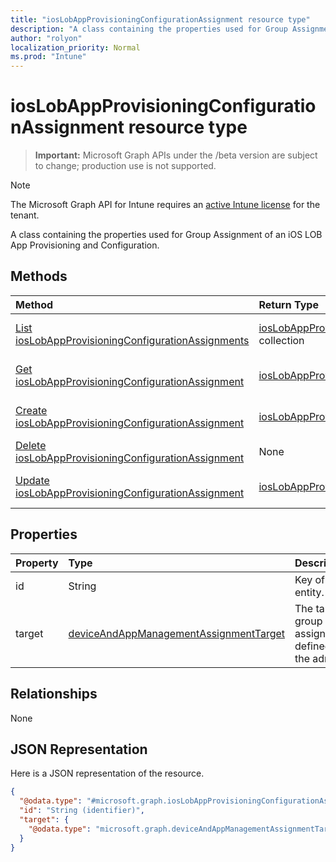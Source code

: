 ```yaml
---
title: "iosLobAppProvisioningConfigurationAssignment resource type"
description: "A class containing the properties used for Group Assignment of an iOS LOB App Provisioning and Configuration."
author: "rolyon"
localization_priority: Normal
ms.prod: "Intune"
---
```


# iosLobAppProvisioningConfigurationAssignment resource type

> **Important:** Microsoft Graph APIs under the /beta version are subject to change; production use is not supported.

> [!NOTE]
> The Microsoft Graph API for Intune requires an [active Intune license](https://go.microsoft.com/fwlink/?linkid=839381) for the tenant.

A class containing the properties used for Group Assignment of an iOS LOB App Provisioning and Configuration.

## Methods
|Method|Return Type|Description|
|:---|:---|:---|
|[List iosLobAppProvisioningConfigurationAssignments](../api/intune-apps-ioslobappprovisioningconfigurationassignment-list.md)|[iosLobAppProvisioningConfigurationAssignment](../resources/intune-apps-ioslobappprovisioningconfigurationassignment.md) collection|List properties and relationships of the [iosLobAppProvisioningConfigurationAssignment](../resources/intune-apps-ioslobappprovisioningconfigurationassignment.md) objects.|
|[Get iosLobAppProvisioningConfigurationAssignment](../api/intune-apps-ioslobappprovisioningconfigurationassignment-get.md)|[iosLobAppProvisioningConfigurationAssignment](../resources/intune-apps-ioslobappprovisioningconfigurationassignment.md)|Read properties and relationships of the [iosLobAppProvisioningConfigurationAssignment](../resources/intune-apps-ioslobappprovisioningconfigurationassignment.md) object.|
|[Create iosLobAppProvisioningConfigurationAssignment](../api/intune-apps-ioslobappprovisioningconfigurationassignment-create.md)|[iosLobAppProvisioningConfigurationAssignment](../resources/intune-apps-ioslobappprovisioningconfigurationassignment.md)|Create a new [iosLobAppProvisioningConfigurationAssignment](../resources/intune-apps-ioslobappprovisioningconfigurationassignment.md) object.|
|[Delete iosLobAppProvisioningConfigurationAssignment](../api/intune-apps-ioslobappprovisioningconfigurationassignment-delete.md)|None|Deletes a [iosLobAppProvisioningConfigurationAssignment](../resources/intune-apps-ioslobappprovisioningconfigurationassignment.md).|
|[Update iosLobAppProvisioningConfigurationAssignment](../api/intune-apps-ioslobappprovisioningconfigurationassignment-update.md)|[iosLobAppProvisioningConfigurationAssignment](../resources/intune-apps-ioslobappprovisioningconfigurationassignment.md)|Update the properties of a [iosLobAppProvisioningConfigurationAssignment](../resources/intune-apps-ioslobappprovisioningconfigurationassignment.md) object.|

## Properties
|Property|Type|Description|
|:---|:---|:---|
|id|String|Key of the entity.|
|target|[deviceAndAppManagementAssignmentTarget](../resources/intune-shared-deviceandappmanagementassignmenttarget.md)|The target group assignment defined by the admin.|

## Relationships
None

## JSON Representation
Here is a JSON representation of the resource.
<!-- {
  "blockType": "resource",
  "keyProperty": "id",
  "@odata.type": "microsoft.graph.iosLobAppProvisioningConfigurationAssignment"
}
-->
``` json
{
  "@odata.type": "#microsoft.graph.iosLobAppProvisioningConfigurationAssignment",
  "id": "String (identifier)",
  "target": {
    "@odata.type": "microsoft.graph.deviceAndAppManagementAssignmentTarget"
  }
}
```





